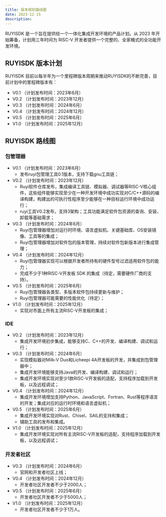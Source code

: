 ```yaml
---
title: 版本规划路线图
date: 2023-12-15
description: 
---
```


RUYISDK 是一个旨在提供给一个一体化集成开发环境的产品计划。从 2023 年开始筹备，计划用三年时间为 RISC-V 开发者提供一个完整的、全家桶式的全功能开发环境。

## RUYISDK 版本计划

RUYISDK 目前以每半年为一个里程碑版本周期来推动RUYISDK的不断完善，目前计划中的里程碑版本有：

* V0.1  （计划发布时间：2023年6月）
* V0.2  （计划发布时间：2023年12月）
* V0.3  （计划发布时间：2024年6月）
* V0.4  （计划发布时间：2024年12月）
* V0.5  （计划发布时间：2025年6月）
* V1.0  （计划发布时间：2025年12月）

## RUYISDK 路线图

### 包管理器

* V0.1  （计划发布时间：2023年6月）
  * 发布ruyi包管理工具0.1版本，支持下载gnu工具链；
* V0.2  （计划发布时间：2023年12月）
  * Ruyi软件仓库发布，集成编译工具链、模拟器、调试器等RISC-V核心组件，这些组件能够实现至少在一种开发环境中成功实现对C/C++源码的编译构建，构建出的可执行性程序至少能够在一种目标运行环境中成功运行；
  * ruyi工具V0.2发布，支持3架构；工具功能满足软件包资源的查询、安装、卸载等基础需求；
* V0.3  （计划发布时间：2024年6月）
  * Ruyi包管理器增加对运行时环境、语言虚拟机、关键基础库、OS安装镜像、工具等的集成；
  * Ruyi包管理器增加对软件包的版本管理，持续对软件包新版本进行集成管理；
* V0.4  （计划发布时间：2024年12月）
  * Ruyi包管理器实现可以根据开发者所持有的硬件型号过滤适用软件包的能力；
  * 完成不少于1种RISC-V开发板 SDK 的集成（待定，需要硬件厂商的支持）。
* V0.5  （计划发布时间：2025年6月）
  * Ruyi包管理器各类型、多版本软件包持续更新与维护；
  * Ruyi包管理器可能需要的性能优化（待定）；
* V1.0  （计划发布时间：2025年12月）
  * 实现对市面上所有主流RISC-V开发板的集成；

### IDE

* V0.2  （计划发布时间：2023年12月）
  * 集成开发环境初步集成，能够支持C、C++的开发、编译构建、调试和运行；
* V0.3  （计划发布时间：2024年6月）
  * 实现模拟器对Milk-V Duo和Licheepi 4A开发板的开发，并集成到包管理器中；
  * 集成开发环境能够支持Java的开发、编译构建、调试和运行；
  * 集成开发环境实现对至少1款RISC-V开发板的适配，支持程序加载到开发板，以及远程调试；
* V0.4  （计划发布时间：2024年12月）
  * 集成开发环境增加支持Python、JavaScript、Fortran、Rust等程序语言的开发；集成对应的运行时环境和语言虚拟机；
* V0.5  （计划发布时间：2025年6月）
  * 集成开发环境实现对Rust、Chisel、SAIL的支持和集成；
  * 辅助工具的发布和集成。
* V1.0  （计划发布时间：2025年12月）
  * 集成开发环境实现对所有主流RISC-V开发板的适配，支持程序加载到开发板，以及远程调试；

### 开发者社区

* V0.3  （计划发布时间：2024年6月）
  * 官网和开发者社区上线；
* V0.4  （计划发布时间：2024年12月）
  * 开发者社区开发者不少于2000人；
* V0.5  （计划发布时间：2025年6月）
  * 开发者社区开发者不少于5000人；
* V1.0  （计划发布时间：2025年12月）
  * 开发者社区开发者不少于1万人。
